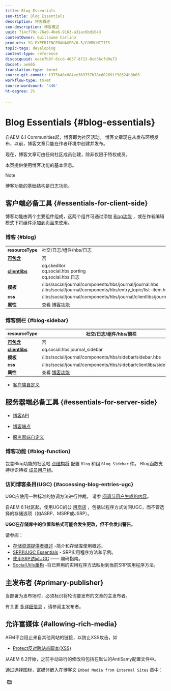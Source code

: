```yaml
---
title: Blog Essentials
seo-title: Blog Essentials
description: 博客概述
seo-description: 博客概述
uuid: 714cf70c-76a0-4be6-9163-a31ac6bd1643
contentOwner: Guillaume Carlino
products: SG_EXPERIENCEMANAGER/6.5/COMMUNITIES
topic-tags: developing
content-type: reference
discoiquuid: eece7b8f-6ccd-4037-8713-0cd36cfd9e73
docset: aem65
translation-type: tm+mt
source-git-commit: f375b40c084ee363757b78c602091f38524b8b03
workflow-type: tm+mt
source-wordcount: '446'
ht-degree: 2%

---
```



# Blog Essentials {#blog-essentials}

自AEM 6.1 Communities起，博客即为社区活动。 博客文章现在从发布环境发布，以前，博客文章只能在作者环境中创建并发布。

现在，博客文章可由任何社区成员创建，除非仅限于特权成员。

本页提供使用博客功能的基本信息。

>[!NOTE]
>
>博客功能的基础结构是日志功能。

## 客户端必备工具 {#essentials-for-client-side}

博客功能由两个主要组件组成，这两个组件可通过添加 [Blog功能](/help/communities/functions.md#blog-function) ，或在作者编辑模式下将组件添加到页面来使用。

### 博客 {#blog}

<table>
 <tbody>
  <tr>
   <td> <strong>resourceType</strong></td>
   <td>社交/日志/组件/hbs/日志</td>
  </tr>
  <tr>
   <td> <a href="/help/communities/scf.md#add-or-include-a-communities-component"><strong>可包含</strong></a></td>
   <td>否</td>
  </tr>
  <tr>
   <td> <a href="/help/communities/clientlibs.md"><strong>clientlibs</strong></a></td>
   <td>cq.ckeditor<br /> cq.social.hbs.porting<br /> cq.social.hbs.日志</td>
  </tr>
  <tr>
   <td> <strong>模板</strong></td>
   <td> /libs/social/journal/components/hbs/journal/journal.hbs<br /> /libs/social/journal/components/hbs/entry_topic/list-item.hbs</td>
  </tr>
  <tr>
   <td> <strong>css</strong></td>
   <td> /libs/social/journal/components/hbs/journal/clientlibs/journal.css</td>
  </tr>
  <tr>
   <td><strong> 属性</strong></td>
   <td>查看 <a href="/help/communities/blog-feature.md">博客功能</a></td>
  </tr>
 </tbody>
</table>

### 博客侧栏 {#blog-sidebar}

| **resourceType** | 社交/日志/组件/hbs/侧栏 |
|---|---|
| [**可包含**](/help/communities/scf.md#add-or-include-a-communities-component) | 否 |
| [**clientlibs**](/help/communities/clientlibs.md) | cq.social.hbs.journal_sidebar |
| **模板** | /libs/social/journal/components/hbs/sidebar/sidebar.hbs |
| **css** | /libs/social/journal/components/hbs/sidebar/clientlibs/sidebar.css |
| **属性** | 查看 [博客功能](/help/communities/blog-feature.md) |

* [客户端自定义](/help/communities/client-customize.md)

## 服务器端必备工具 {#essentials-for-server-side}

* [博客API](https://helpx.adobe.com/experience-manager/6-5/sites/developing/using/reference-materials/javadoc/com/adobe/cq/social/journal/client/api/package-summary.html)

* [博客端点](https://helpx.adobe.com/experience-manager/6-5/sites/developing/using/reference-materials/javadoc/com/adobe/cq/social/journal/client/endpoints/package-summary.html)

* [服务器端自定义](/help/communities/server-customize.md)

### 博客功能 {#blog-function}

包含Blog功能的社区站 [点结构将](/help/communities/functions.md#blog-function) 配置 `Blog` 和组 `Blog Sidebar` 件。 Blog函数支持标识特权 [成员用户组](/help/communities/users.md#privileged-members-group)。

### 访问博客条目(UGC) {#accessing-blog-entries-ugc}

UGC应使用一种标准的协调方法进行仲裁。
请参 [阅调节用户生成的内容](/help/communities/moderate-ugc.md)。

自AEM 6.1社区起，使用UGC的公 [用商店](/help/communities/working-with-srp.md) ，包括以程序方式访问UGC，而不管选择的存储选项（如ASRP、MSRP或JSRP）。

**UGC在存储库中的位置和格式可能会发生更改，但不会发出警告**。

请参阅：

* [存储资源提供者概述](/help/communities/srp.md) -简介和存储库使用概述。
* [SRP和UGC Essentials](/help/communities/srp-and-ugc.md) - SRP实用程序方法和示例。
* [使用SRP访问UGC](/help/communities/accessing-ugc-with-srp.md) —— 编码指南。
* [SocialUtils重构](/help/communities/socialutils.md) -将已弃用的实用程序方法映射到当前SRP实用程序方法。

## 主发布者 {#primary-publisher}

当部署为发布场时，必须标识将轮询要发布的文章的主发布者。

有关更 [多详细信息](/help/communities/deploy-communities.md#primary-publisher) ，请参阅主发布者。

## 允许富媒体 {#allowing-rich-media}

AEM平台阻止来自其他网站的链接，以防止XSS攻击，如

* [Protect反对跨站点脚本(XSS)](/help/sites-developing/security.md#protect-against-cross-site-scripting-xss)

从AEM 6.2开始，之前手动进行的修改将包括在默认的AntiSamy配置文件中。

通过选择图标，富媒体嵌入在博客文 `Embed Media from External Sites` 章中：

![媒体](assets/media-icon.png)

